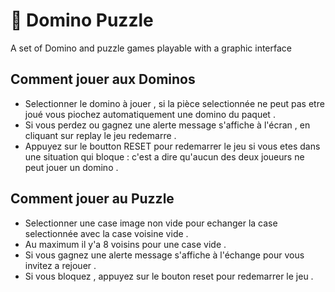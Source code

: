 # :game_die: Domino Puzzle
A set of Domino and puzzle games playable with a graphic interface

## Comment jouer aux Dominos
- Selectionner le domino à jouer , si la pièce selectionnée ne peut pas etre joué
vous piochez automatiquement une domino du paquet .
- Si vous perdez ou gagnez une alerte message s'affiche à l'écran , en cliquant
sur replay le jeu redemarre .
- Appuyez sur le boutton RESET pour redemarrer le jeu si vous etes dans une situation qui bloque
: c'est a dire qu'aucun des deux joueurs ne peut jouer un domino .

## Comment jouer au Puzzle
- Selectionner une case image non vide pour echanger la case selectionnée avec la case voisine
vide .
- Au maximum il y'a 8 voisins pour une case vide .
- Si vous gagnez une alerte message s'affiche à l'échange pour vous invitez a rejouer .
- Si vous bloquez , appuyez sur le bouton reset pour redemarrer le jeu .
